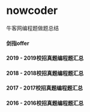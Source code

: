 # nowcoder
牛客网编程题做题总结

#### 剑指offer

#### 2019 - 2019校招真题编程题汇总

#### 2018 - 2018校招真题编程题汇总

#### 2017 - 2017校招真题编程题汇总

#### 2016 - 2016校招真题编程题汇总
